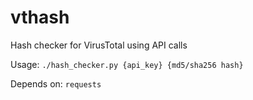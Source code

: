 # vthash
Hash checker for VirusTotal using API calls


Usage:
```./hash_checker.py {api_key} {md5/sha256 hash}```

Depends on:
```requests```
